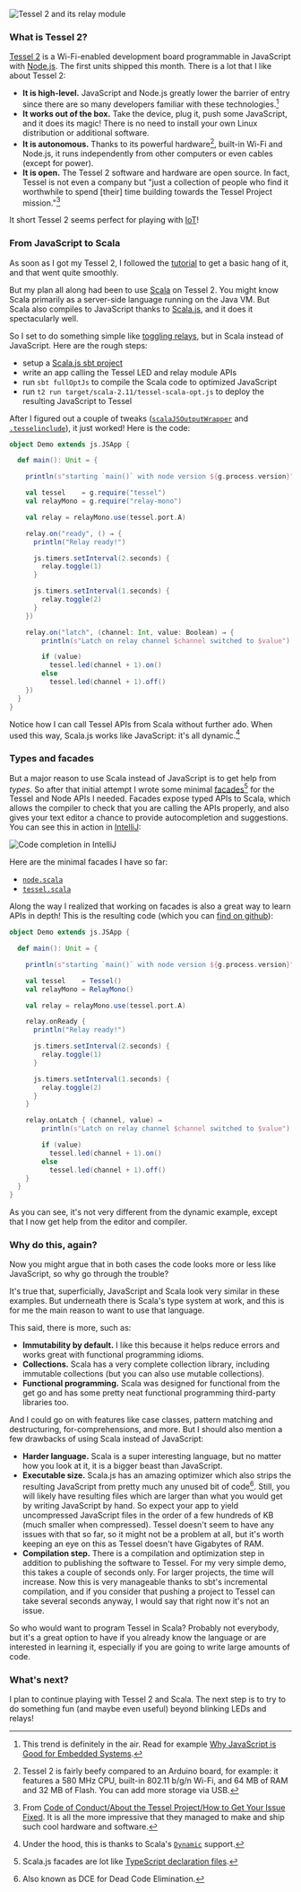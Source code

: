 ![Tessel 2 and its relay module](https://raw.githubusercontent.com/ebruchez/public/master/Blog%20posts/images/2016-04-23-tessel2-1024.jpg)

### What is Tessel 2?

[Tessel 2](https://tessel.io/) is a Wi-Fi-enabled development board programmable in JavaScript with [Node.js](https://nodejs.org/en/). The first units shipped this month. There is a lot that I like about Tessel 2:

- __It is high-level.__ JavaScript and Node.js greatly lower the barrier of entry since there are so many developers familiar with these technologies.[^jsembedded]
- __It works out of the box.__ Take the device, plug it, push some JavaScript, and it does its magic! There is no need to install your own Linux distribution or additional software.
- __It is autonomous.__ Thanks to its powerful hardware[^specs], built-in Wi-Fi and Node.js, it runs independently from other computers or even cables (except for power).
- __It is open.__ The Tessel 2 software and hardware are open source. In fact, Tessel is not even a company but "just a collection of people who find it worthwhile to spend [their] time building towards the Tessel Project mission."[^open]

It short Tessel 2 seems perfect for playing with [IoT](https://en.wikipedia.org/wiki/Internet_of_Things)!

### From JavaScript to Scala

As soon as I got my Tessel 2, I followed the [tutorial](http://tessel.github.io/t2-start/) to get a basic hang of it, and that went quite smoothly.

But my plan all along had been to use [Scala](http://www.scala-lang.org/) on Tessel 2. You might know Scala primarily as a server-side language running on the Java VM. But Scala also compiles to JavaScript thanks to [Scala.js](https://www.scala-js.org/), and it does it spectacularly well.

So I set to do something simple like [toggling relays](http://tessel.github.io/t2-start/modules/relay.html), but in Scala instead of JavaScript. Here are the rough steps:

- setup a [Scala.js sbt project](https://www.scala-js.org/tutorial/basic/)
- write an app calling the Tessel LED and relay module APIs
- run `sbt fullOptJs` to compile the Scala code to optimized JavaScript
- run `t2 run target/scala-2.11/tessel-scala-opt.js` to deploy the resulting JavaScript to Tessel

After I figured out a couple of tweaks ([`scalaJSOutputWrapper`](https://github.com/ebruchez/tessel-scala/blob/master/build.sbt) and [`.tesselinclude`](https://github.com/ebruchez/tessel-scala/blob/master/.tesselinclude)), it just worked! Here is the code:

```scala
object Demo extends js.JSApp {

  def main(): Unit = {

    println(s"starting `main()` with node version ${g.process.version}")

    val tessel    = g.require("tessel")
    val relayMono = g.require("relay-mono")

    val relay = relayMono.use(tessel.port.A)

    relay.on("ready", () ⇒ {
      println("Relay ready!")

      js.timers.setInterval(2.seconds) {
        relay.toggle(1)
      }

      js.timers.setInterval(1.seconds) {
        relay.toggle(2)
      }
    })

    relay.on("latch", (channel: Int, value: Boolean) ⇒ {
        println(s"Latch on relay channel $channel switched to $value")

        if (value)
          tessel.led(channel + 1).on()
        else
          tessel.led(channel + 1).off()
    })
  }
}
```

Notice how I can call Tessel APIs from Scala without further ado. When used this way, Scala.js works like JavaScript: it's all dynamic.[^dynamic]

### Types and facades

But a major reason to use Scala instead of JavaScript is to get help from *types*. So after that initial attempt I wrote some minimal [facades](https://www.scala-js.org/doc/interoperability/facade-types.html)[^typescript] for the Tessel and Node APIs I needed. Facades expose typed APIs to Scala, which allows the compiler to check that you are calling the APIs properly, and also gives your text editor a chance to provide autocompletion and suggestions. You can see this in action in [IntelliJ](https://www.jetbrains.com/idea/):

![Code completion in IntelliJ](https://raw.githubusercontent.com/ebruchez/public/master/Blog%20posts/images/2016-04-18-suggestion.png)

Here are the minimal facades I have so far:

- [`node.scala`](https://github.com/ebruchez/tessel-scala/blob/master/src/main/scala/org/bruchez/tessel/node.scala)
- [`tessel.scala`](https://github.com/ebruchez/tessel-scala/blob/master/src/main/scala/org/bruchez/tessel/tessel.scala)

Along the way I realized that working on facades is also a great way to learn APIs in depth! This is the resulting code (which you can [find on github](https://github.com/ebruchez/tessel-scala/blob/master/src/main/scala/org/bruchez/tessel/Demo.scala)):

```scala
object Demo extends js.JSApp {

  def main(): Unit = {

    println(s"starting `main()` with node version ${g.process.version}")

    val tessel    = Tessel()
    val relayMono = RelayMono()

    val relay = relayMono.use(tessel.port.A)

    relay.onReady {
      println("Relay ready!")

      js.timers.setInterval(2.seconds) {
        relay.toggle(1)
      }

      js.timers.setInterval(1.seconds) {
        relay.toggle(2)
      }
    }

    relay.onLatch { (channel, value) ⇒
        println(s"Latch on relay channel $channel switched to $value")

        if (value)
          tessel.led(channel + 1).on()
        else
          tessel.led(channel + 1).off()
    }
  }
}

```

As you can see, it's not very different from the dynamic example, except that I now get help from the editor and compiler.

### Why do this, again?

Now you might argue that in both cases the code looks more or less like JavaScript, so why go through the trouble?

It's true that, superficially, JavaScript and Scala look very similar in these examples. But underneath there is Scala's type system at work, and this is for me the main reason to want to use that language.

This said, there is more, such as:

- __Immutability by default.__ I like this because it helps reduce errors and works great with functional programming idioms.
- __Collections.__ Scala has a very complete collection library, including immutable collections (but you can also use mutable collections).
- __Functional programming.__ Scala was designed for functional from the get go and has some pretty neat functional programming third-party libraries too.

And I could go on with features like case classes, pattern matching and destructuring, for-comprehensions, and more. But I should also mention a few drawbacks of using Scala instead of JavaScript:

- __Harder language.__ Scala is a super interesting language, but no matter how you look at it, it is a bigger beast than JavaScript.
- __Executable size.__ Scala.js has an amazing optimizer which also strips the resulting JavaScript from pretty much any unused bit of code[^dce]. Still, you will likely have resulting files which are larger than what you would get by writing JavaScript by hand. So expect your app to yield uncompressed JavaScript files in the order of a few hundreds of KB (much smaller when compressed). Tessel doesn't seem to have any issues with that so far, so it might not be a problem at all, but it's worth keeping an eye on this as Tessel doesn't have Gigabytes of RAM.
- __Compilation step.__ There is a compilation and optimization step in addition to publishing the software to Tessel. For my very simple demo, this takes a couple of seconds only. For larger projects, the time will increase. Now this is very manageable thanks to sbt's incremental compilation, and if you consider that pushing a project to Tessel can take several seconds anyway, I would say that right now it's not an issue.

So who would want to program Tessel in Scala? Probably not everybody, but it's a great option to have if you already know the language or are interested in learning it, especially if you are going to write large amounts of code.

### What's next?

I plan to continue playing with Tessel 2 and Scala. The next step is to try to do something fun (and maybe even useful) beyond blinking LEDs and relays!

[^jsembedded]: This trend is definitely in the air. Read for example [Why JavaScript is Good for Embedded Systems](https://www.linkedin.com/pulse/why-javascript-good-embedded-systems-shawn-hymel).

[^open]: From [Code of Conduct/About the Tessel Project/How to Get Your Issue Fixed](https://forums.tessel.io/t/code-of-conduct-about-the-tessel-project-how-to-get-your-issue-fixed/2378). It is all the more impressive that they managed to make and ship such cool hardware and software.

[^dce]: Also known as DCE for Dead Code Elimination.

[^specs]: Tessel 2 is fairly beefy compared to an Arduino board, for example: it features a 580 MHz CPU, built-in 802.11 b/g/n Wi-Fi, and 64 MB of RAM and 32 MB of Flash. You can add more storage via USB.

[^typescript]: Scala.js facades are lot like [TypeScript declaration files](https://www.typescriptlang.org/docs/handbook/writing-declaration-files.html).

[^dynamic]: Under the hood, this is thanks to Scala's [`Dynamic`](http://www.scala-lang.org/files/archive/api/2.11.8/index.html#scala.Dynamic) support.